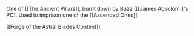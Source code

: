 One of [[The Ancient Pillars]], burnt down by Buzz ([[James Absolom]]'s PC). Used to imprison one of the [[Ascended Ones]].


[[Forge of the Astral Blades Content]]